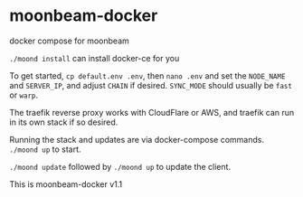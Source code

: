 # moonbeam-docker

docker compose for moonbeam

`./moond install` can install docker-ce for you

To get started, `cp default.env .env`, then `nano .env` and set the `NODE_NAME` and `SERVER_IP`, and adjust `CHAIN` if desired.
`SYNC_MODE` should usually be `fast` or `warp`.

The traefik reverse proxy works with CloudFlare or AWS, and traefik can run in its own stack if so desired.

Running the stack and updates are via docker-compose commands. `./moond up` to start.

`./moond update` followed by `./moond up` to update the client.

This is moonbeam-docker v1.1
